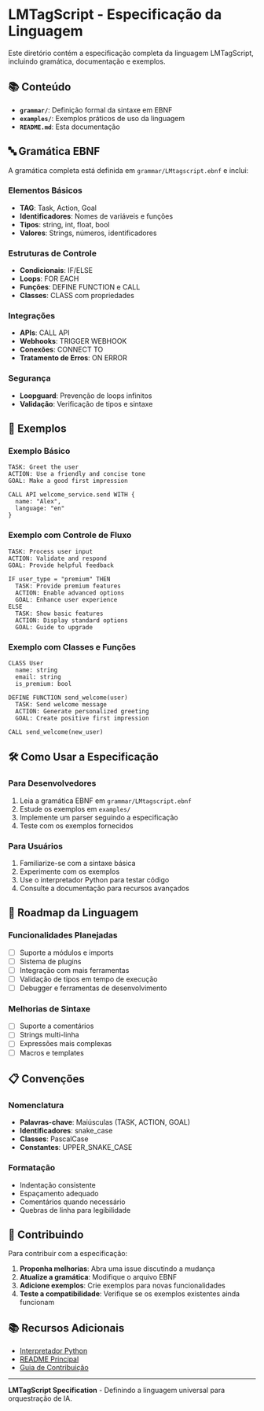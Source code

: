# LMTagScript - Especificação da Linguagem

Este diretório contém a especificação completa da linguagem LMTagScript, incluindo gramática, documentação e exemplos.

## 📚 Conteúdo

- **`grammar/`**: Definição formal da sintaxe em EBNF
- **`examples/`**: Exemplos práticos de uso da linguagem
- **`README.md`**: Esta documentação

## 🔤 Gramática EBNF

A gramática completa está definida em `grammar/LMtagscript.ebnf` e inclui:

### Elementos Básicos
- **TAG**: Task, Action, Goal
- **Identificadores**: Nomes de variáveis e funções
- **Tipos**: string, int, float, bool
- **Valores**: Strings, números, identificadores

### Estruturas de Controle
- **Condicionais**: IF/ELSE
- **Loops**: FOR EACH
- **Funções**: DEFINE FUNCTION e CALL
- **Classes**: CLASS com propriedades

### Integrações
- **APIs**: CALL API
- **Webhooks**: TRIGGER WEBHOOK
- **Conexões**: CONNECT TO
- **Tratamento de Erros**: ON ERROR

### Segurança
- **Loopguard**: Prevenção de loops infinitos
- **Validação**: Verificação de tipos e sintaxe

## 📖 Exemplos

### Exemplo Básico
```tagscript
TASK: Greet the user
ACTION: Use a friendly and concise tone
GOAL: Make a good first impression

CALL API welcome_service.send WITH {
  name: "Alex",
  language: "en"
}
```

### Exemplo com Controle de Fluxo
```tagscript
TASK: Process user input
ACTION: Validate and respond
GOAL: Provide helpful feedback

IF user_type = "premium" THEN
  TASK: Provide premium features
  ACTION: Enable advanced options
  GOAL: Enhance user experience
ELSE
  TASK: Show basic features
  ACTION: Display standard options
  GOAL: Guide to upgrade
```

### Exemplo com Classes e Funções
```tagscript
CLASS User
  name: string
  email: string
  is_premium: bool

DEFINE FUNCTION send_welcome(user)
  TASK: Send welcome message
  ACTION: Generate personalized greeting
  GOAL: Create positive first impression

CALL send_welcome(new_user)
```

## 🛠️ Como Usar a Especificação

### Para Desenvolvedores
1. Leia a gramática EBNF em `grammar/LMtagscript.ebnf`
2. Estude os exemplos em `examples/`
3. Implemente um parser seguindo a especificação
4. Teste com os exemplos fornecidos

### Para Usuários
1. Familiarize-se com a sintaxe básica
2. Experimente com os exemplos
3. Use o interpretador Python para testar código
4. Consulte a documentação para recursos avançados

## 🔮 Roadmap da Linguagem

### Funcionalidades Planejadas
- [ ] Suporte a módulos e imports
- [ ] Sistema de plugins
- [ ] Integração com mais ferramentas
- [ ] Validação de tipos em tempo de execução
- [ ] Debugger e ferramentas de desenvolvimento

### Melhorias de Sintaxe
- [ ] Suporte a comentários
- [ ] Strings multi-linha
- [ ] Expressões mais complexas
- [ ] Macros e templates

## 📋 Convenções

### Nomenclatura
- **Palavras-chave**: Maiúsculas (TASK, ACTION, GOAL)
- **Identificadores**: snake_case
- **Classes**: PascalCase
- **Constantes**: UPPER_SNAKE_CASE

### Formatação
- Indentação consistente
- Espaçamento adequado
- Comentários quando necessário
- Quebras de linha para legibilidade

## 🤝 Contribuindo

Para contribuir com a especificação:

1. **Proponha melhorias**: Abra uma issue discutindo a mudança
2. **Atualize a gramática**: Modifique o arquivo EBNF
3. **Adicione exemplos**: Crie exemplos para novas funcionalidades
4. **Teste a compatibilidade**: Verifique se os exemplos existentes ainda funcionam

## 📚 Recursos Adicionais

- [Interpretador Python](../lmtagscript_interpreter/)
- [README Principal](../../README.md)
- [Guia de Contribuição](../../CONTRIBUTING.md)

---

**LMTagScript Specification** - Definindo a linguagem universal para orquestração de IA.
